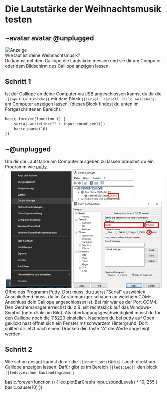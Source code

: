 # Die Lautstärke der Weihnachtsmusik testen
## ~avatar avatar @unplugged
![Anzeige](https://github.com/r00b1nh00d/weihnachtsmusiklautstaerke/blob/master/Laust%C3%A4rkeAnzeigen.gif?raw=true) <br>
Wie laut ist deine Weihnachtsmusik? <br>
Du kannst mit dem Calliope die Lautstärke messen und sie dir am Computer oder dem Bildschirm des Calliope anzeigen lassen.

## Schritt 1
Ist der Calliope an deine Computer via USB angeschlossen kannst du dir die ``||input:Lautstärke||`` mit dem Block ``||serial: seriell Zeile ausgeben||`` am Computer anzeigen lassen. (diesen Block findest du unten im Fortgeschrittenen Bereich). 

```blocks
basic.forever(function () {
    serial.writeLine("" + input.soundLevel())
    basic.pause(10)
})
```

## ~@unplugged 
Um dir die Lautstärke am Computer ausgeben zu lassen brauchst du ein Programm wie [putty](https://www.putty.org/). <br>
![puttyNutzen](https://github.com/r00b1nh00d/mandarinenklavier/blob/master/Puttynutzen.png?raw=true) <br>
Öffne das Programm Putty. Dort musst du zuerst "Serial" auswählen. Anschließend musst du im Gerätemanager schauen an welchem COM-Anschluss dein Calliope angeschlossen ist. Bei mir war es der Port COM4. Den Gerätemanager erreichst du z.B. mit rechtsklick auf das Windows-Symbol (unten links im Bild). Als übertragungsgeschwindigkeit musst du für den Calliope noch die 115220 einstellen. Nachdem du bei putty auf Open geklickt hast öffnet sich ein Fenster mit schwarzem Hintergrund. Dort sollten dir jetzt nach einem Drücken der Taste "A" die Werte angezeigt werden.



## Schritt 2
Wie schon gesagt kannst du dir die ``||input:Lautstärke||`` auch direkt am Calliope anzeigen lassen. Dafür gibt es im Bereich ``||leds:Led||`` den block ``||leds:zeichne Säulendiagramm||``.    


basic.forever(function () {
     led.plotBarGraph(
   input.soundLevel() * 10,
    255
    )
    basic.pause(10)
})
